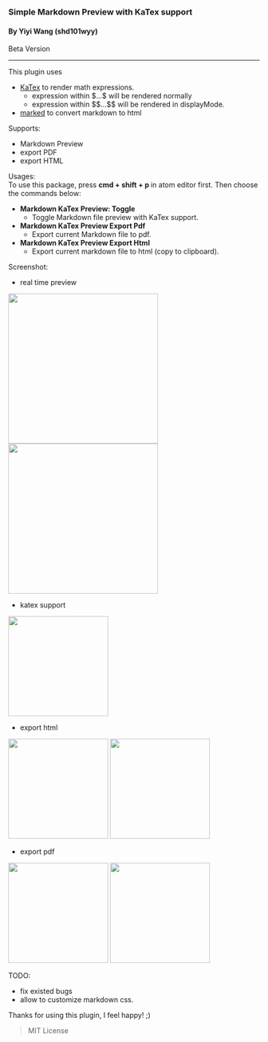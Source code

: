 ### Simple Markdown Preview with KaTex support
#### By Yiyi Wang (shd101wyy)
Beta Version

---
This plugin uses
- [KaTex](https://github.com/Khan/KaTeX) to render math expressions.
    - expression within $\$...\$$ will be rendered normally
    - expression within $\$\$...\$\$$ will be rendered in displayMode.
- [marked](https://github.com/chjj/marked) to convert markdown to html

Supports:
- Markdown Preview
- export PDF
- export HTML

Usages:  
To use this package, press <strong> cmd + shift + p </strong> in atom editor first. Then choose the commands below:
- <strong>Markdown KaTex Preview: Toggle</strong>
    - Toggle Markdown file preview with KaTex support.
- <strong>Markdown KaTex Preview Export Pdf </strong>
    - Export current Markdown file to pdf.
- <strong>Markdown KaTex Preview Export Html</strong>
    - Export current markdown file to html (copy to clipboard).

Screenshot:  
- real time preview  
<img src="https://raw.githubusercontent.com/shd101wyy/atom-markdown-katex/master/screenshot/0.png" height="300">  

<img src="https://raw.githubusercontent.com/shd101wyy/atom-markdown-katex/master/screenshot/1.png" height="300">  

- katex support  
<img src="https://raw.githubusercontent.com/shd101wyy/atom-markdown-katex/master/screenshot/2.png" height="200">  

- export html  
<img src="https://raw.githubusercontent.com/shd101wyy/atom-markdown-katex/master/screenshot/3.png" height="200">  

<img src="https://raw.githubusercontent.com/shd101wyy/atom-markdown-katex/master/screenshot/4.png" height="200">  

- export pdf  
<img src="https://raw.githubusercontent.com/shd101wyy/atom-markdown-katex/master/screenshot/5.png" height="200">  

<img src="https://raw.githubusercontent.com/shd101wyy/atom-markdown-katex/master/screenshot/6.png" height="200">  




TODO:
- fix existed bugs
- allow to customize markdown css.

Thanks for using this plugin, I feel happy! ;)


> MIT License

